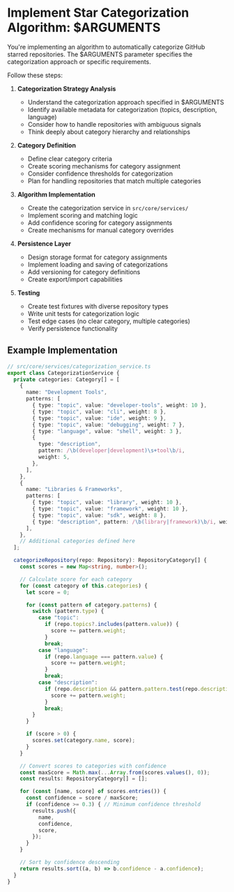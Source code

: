 # Implement Star Categorization Algorithm: $ARGUMENTS

You're implementing an algorithm to automatically categorize GitHub starred
repositories. The $ARGUMENTS parameter specifies the categorization approach or
specific requirements.

Follow these steps:

1. **Categorization Strategy Analysis**
   - Understand the categorization approach specified in $ARGUMENTS
   - Identify available metadata for categorization (topics, description,
     language)
   - Consider how to handle repositories with ambiguous signals
   - Think deeply about category hierarchy and relationships

2. **Category Definition**
   - Define clear category criteria
   - Create scoring mechanisms for category assignment
   - Consider confidence thresholds for categorization
   - Plan for handling repositories that match multiple categories

3. **Algorithm Implementation**
   - Create the categorization service in `src/core/services/`
   - Implement scoring and matching logic
   - Add confidence scoring for category assignments
   - Create mechanisms for manual category overrides

4. **Persistence Layer**
   - Design storage format for category assignments
   - Implement loading and saving of categorizations
   - Add versioning for category definitions
   - Create export/import capabilities

5. **Testing**
   - Create test fixtures with diverse repository types
   - Write unit tests for categorization logic
   - Test edge cases (no clear category, multiple categories)
   - Verify persistence functionality

## Example Implementation

```typescript
// src/core/services/categorization_service.ts
export class CategorizationService {
  private categories: Category[] = [
    {
      name: "Development Tools",
      patterns: [
        { type: "topic", value: "developer-tools", weight: 10 },
        { type: "topic", value: "cli", weight: 8 },
        { type: "topic", value: "ide", weight: 9 },
        { type: "topic", value: "debugging", weight: 7 },
        { type: "language", value: "shell", weight: 3 },
        {
          type: "description",
          pattern: /\b(developer|development)\s+tool\b/i,
          weight: 5,
        },
      ],
    },
    {
      name: "Libraries & Frameworks",
      patterns: [
        { type: "topic", value: "library", weight: 10 },
        { type: "topic", value: "framework", weight: 10 },
        { type: "topic", value: "sdk", weight: 8 },
        { type: "description", pattern: /\b(library|framework)\b/i, weight: 5 },
      ],
    },
    // Additional categories defined here
  ];

  categorizeRepository(repo: Repository): RepositoryCategory[] {
    const scores = new Map<string, number>();

    // Calculate score for each category
    for (const category of this.categories) {
      let score = 0;

      for (const pattern of category.patterns) {
        switch (pattern.type) {
          case "topic":
            if (repo.topics?.includes(pattern.value)) {
              score += pattern.weight;
            }
            break;
          case "language":
            if (repo.language === pattern.value) {
              score += pattern.weight;
            }
            break;
          case "description":
            if (repo.description && pattern.pattern.test(repo.description)) {
              score += pattern.weight;
            }
            break;
        }
      }

      if (score > 0) {
        scores.set(category.name, score);
      }
    }

    // Convert scores to categories with confidence
    const maxScore = Math.max(...Array.from(scores.values(), 0));
    const results: RepositoryCategory[] = [];

    for (const [name, score] of scores.entries()) {
      const confidence = score / maxScore;
      if (confidence >= 0.3) { // Minimum confidence threshold
        results.push({
          name,
          confidence,
          score,
        });
      }
    }

    // Sort by confidence descending
    return results.sort((a, b) => b.confidence - a.confidence);
  }
}
```
